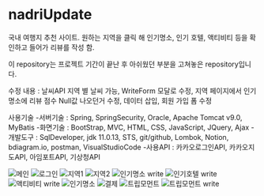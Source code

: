# nadriUpdate

국내 여행지 추천 사이트. 원하는 지역을 클릭 해 인기명소, 인기 호텔, 액티비티 등을 확인하고 들어가 리뷰를 작성 함.

이 repository는 프로젝트 기간이 끝난 후 아쉬웠던 부분을 고쳐놓은 repository입니다.

수정 내용 : 날씨API 지역 별 날씨 가능, WriteForm 모달로 수정, 지역 페이지에서 인기명소에 리뷰 점수 Null값 나오던거 수정, 데이터 삽입, 회원 가입 폼 수정

사용기술
-서버기술 : Spring, SpringSecurity, Oracle, Apache Tomcat v9.0, MyBatis
-화면기술 : BootStrap, MVC, HTML, CSS, JavaScript, JQuery, Ajax
-개발도구 : SqlDeveloper, jdk 11.0.13, STS, git/github, Lombok, Notion,  bdiagram.io, postman, VisualStudioCode
-사용API : 카카오로그인API, 카카오지도API, 아임포트API, 기상청API

![메인](https://user-images.githubusercontent.com/89234468/150724486-91ea000b-7dad-4b17-9061-a5e445546684.PNG)
![로그인](https://user-images.githubusercontent.com/89234468/150728248-1a426514-b312-421f-82ed-6bb7055167da.PNG)
![지역1](https://user-images.githubusercontent.com/89234468/150725075-33f23ac4-8874-4607-869c-36269a2a12d9.PNG)
![지역2](https://user-images.githubusercontent.com/89234468/150725034-6796b497-55be-49e3-90e3-c2b8dea6a8ed.PNG)
![인기명소 write](https://user-images.githubusercontent.com/89234468/150726987-e428f28e-9b35-4910-a41f-d30699b17066.PNG)
![인기호텔 write](https://user-images.githubusercontent.com/89234468/150726996-a0367f0f-810b-492d-b120-4fa5a71fcc0a.PNG)
![액티비티 write](https://user-images.githubusercontent.com/89234468/150727001-241bd869-34f0-4e5d-bf50-9e0f529a039b.PNG)
![인기명소](https://user-images.githubusercontent.com/89234468/150727434-a1ac4c92-b0cc-40a9-9e23-4db6e53676ab.PNG)
![결제](https://user-images.githubusercontent.com/89234468/150728227-01f35820-87b3-46f9-9fed-a272f0d371ec.PNG)
![트립모먼트](https://user-images.githubusercontent.com/89234468/150727448-7d1805cc-8595-4321-8a0d-fb4079fa0298.PNG)
![트립모먼트 write](https://user-images.githubusercontent.com/89234468/150727455-d6ef3e7d-322c-4d73-9def-b40a99a70e8b.PNG)
